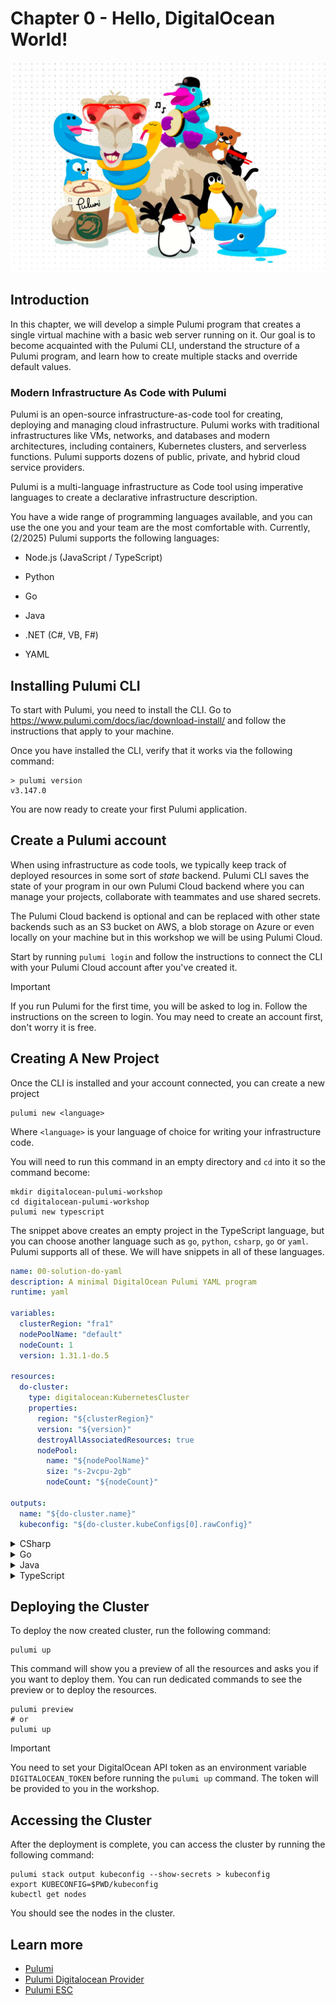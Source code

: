 # Chapter 0 - Hello, DigitalOcean World!

<img src="docs/static/media/chap0.png">

## Introduction

In this chapter, we will develop a simple Pulumi program that creates a single virtual machine with a basic web server
running on it. Our goal is to become acquainted with the Pulumi CLI, understand the structure of a Pulumi program, and
learn how to create multiple stacks and override default values.

### Modern Infrastructure As Code with Pulumi

Pulumi is an open-source infrastructure-as-code tool for creating, deploying and managing cloud
infrastructure. Pulumi works with traditional infrastructures like VMs, networks, and databases and modern
architectures, including containers, Kubernetes clusters, and serverless functions. Pulumi supports dozens of public,
private, and hybrid cloud service providers.

Pulumi is a multi-language infrastructure as Code tool using imperative languages to create a declarative
infrastructure description.

You have a wide range of programming languages available, and you can use the one you and your team are the most
comfortable with. Currently, (2/2025) Pulumi supports the following languages:

* Node.js (JavaScript / TypeScript)

* Python

* Go

* Java

* .NET (C#, VB, F#)

* YAML


## Installing Pulumi CLI

To start with Pulumi, you need to install the CLI. Go to https://www.pulumi.com/docs/iac/download-install/ 
and follow the instructions that apply to your machine. 

Once you have installed the CLI, verify that it works via the following command:
```shell
> pulumi version
v3.147.0
```
You are now ready to create your first Pulumi application. 

## Create a Pulumi account

When using infrastructure as code tools, we typically keep track of deployed resources in some sort of _state_ backend. 
Pulumi CLI saves the state of your program in our own Pulumi Cloud backend where you can manage your projects, collaborate with teammates and use shared secrets.

The Pulumi Cloud backend is optional and can be replaced with other state backends such as an S3 bucket on AWS, a blob storage on Azure or even locally on your machine
but in this workshop we will be using Pulumi Cloud. 

Start by running `pulumi login` and follow the instructions to connect the CLI with your Pulumi Cloud account after you've created it.

> [!IMPORTANT]
> If you run Pulumi for the first time, you will be asked to log in. Follow the instructions on the screen to
> login. You may need to create an account first, don't worry it is free.

## Creating A New Project

Once the CLI is installed and your account connected, you can create a new project
```
pulumi new <language>
```
Where `<language>` is your language of choice for writing your infrastructure code.

You will need to run this command in an empty directory and `cd` into it so the command become:
```shell
mkdir digitalocean-pulumi-workshop
cd digitalocean-pulumi-workshop
pulumi new typescript
```
The snippet above creates an empty project in the TypeScript language, but you can choose another language such as 
`go`, `python`, `csharp`, `go` or `yaml`. Pulumi supports all of these. We will have snippets in all of these languages.

```yaml
name: 00-solution-do-yaml
description: A minimal DigitalOcean Pulumi YAML program
runtime: yaml

variables:
  clusterRegion: "fra1"
  nodePoolName: "default"
  nodeCount: 1
  version: 1.31.1-do.5

resources:
  do-cluster:
    type: digitalocean:KubernetesCluster
    properties:
      region: "${clusterRegion}"
      version: "${version}"
      destroyAllAssociatedResources: true
      nodePool:
        name: "${nodePoolName}"
        size: "s-2vcpu-2gb"
        nodeCount: "${nodeCount}"

outputs:
  name: "${do-cluster.name}"
  kubeconfig: "${do-cluster.kubeConfigs[0].rawConfig}"
```

<details>
  <summary>CSharp</summary>
    {% highlight csharp %}
    
    
    using System.Collections.Generic;
    using System.Linq;
    using Pulumi;
    using DigitalOcean = Pulumi.DigitalOcean;
    
    return await Deployment.RunAsync(() => 
    {
        var clusterRegion = "fra1";
        var nodePoolName = "default";
        var nodeCount = 1;
        var version = "1.31.1-do.5";
    
        var doCluster = new DigitalOcean.KubernetesCluster("do-cluster", new()
        {
            Region = clusterRegion,
            Version = version,
            DestroyAllAssociatedResources = true,
            NodePool = new DigitalOcean.Inputs.KubernetesClusterNodePoolArgs
            {
                Name = nodePoolName,
                Size = "s-2vcpu-2gb",
                NodeCount = nodeCount,
            },
        });
    
        return new Dictionary<string, object?>
        {
            ["name"] = doCluster.Name,
            ["kubeconfig"] = doCluster.KubeConfigs.Apply(kubeConfigs => kubeConfigs[0].RawConfig),
        };
    });
    {% endhighlight %}
</details>

<details>
  <summary>Go</summary>
    {% highlight go %}
    package main
    
    import (
        "github.com/pulumi/pulumi-digitalocean/sdk/v4/go/digitalocean"
        "github.com/pulumi/pulumi/sdk/v3/go/pulumi"
    )
    
    func main() {
        pulumi.Run(func(ctx *pulumi.Context) error {
            clusterRegion := "fra1"
            nodePoolName := "default"
            nodeCount := 1
            version := "1.31.1-do.5"
            doCluster, err := digitalocean.NewKubernetesCluster(ctx, "do-cluster", &digitalocean.KubernetesClusterArgs{
                Region:                        pulumi.String(clusterRegion),
                Version:                       pulumi.String(version),
                DestroyAllAssociatedResources: pulumi.Bool(true),
                NodePool: &digitalocean.KubernetesClusterNodePoolArgs{
                    Name:      pulumi.String(nodePoolName),
                    Size:      pulumi.String("s-2vcpu-2gb"),
                    NodeCount: pulumi.IntPtr(nodeCount),
                },
            })
            if err != nil {
                return err
            }
            ctx.Export("name", doCluster.Name)
            ctx.Export("kubeconfig", doCluster.KubeConfigs.ApplyT(func(kubeConfigs []digitalocean.KubernetesClusterKubeConfig) (*string, error) {
                return kubeConfigs[0].RawConfig, nil
            }).(pulumi.StringPtrOutput))
            return nil
        })
    }
    {% endhighlight %}
</details>

<details>
  <summary>Java</summary>
    {% highlight java %}
    package application;
    
    import com.pulumi.Context;
    import com.pulumi.Pulumi;
    import com.pulumi.digitalocean.KubernetesCluster;
    import com.pulumi.digitalocean.KubernetesClusterArgs;
    import com.pulumi.digitalocean.inputs.KubernetesClusterNodePoolArgs;
    
    public class App {
        public static void main(String[] args) {
            Pulumi.run(App::stack);
        }
    
        public static void stack(Context ctx) {
            final var clusterRegion = "fra1";
            final var nodePoolName = "default";
            final var nodeCount = 1;
            final var version = "1.31.1-do.5";
    
            var doCluster = new KubernetesCluster("do-cluster", KubernetesClusterArgs.builder()
                .region(clusterRegion)
                .version(version)
                .destroyAllAssociatedResources(true)
                .nodePool(KubernetesClusterNodePoolArgs.builder()
                    .name(nodePoolName)
                    .size("s-2vcpu-2gb")
                    .nodeCount(nodeCount)
                    .build())
                .build());
    
            ctx.export("name", doCluster.name());
            ctx.export("kubeconfig", doCluster.kubeConfigs().applyValue(kubeConfigs -> kubeConfigs.get(0).rawConfig()));
        }
    }
    ```
    
    ```python
    import pulumi
    import pulumi_digitalocean as digitalocean
    
    cluster_region = "fra1"
    node_pool_name = "default"
    node_count = 1
    version = "1.31.1-do.5"
    do_cluster = digitalocean.KubernetesCluster("do-cluster",
        region=cluster_region,
        version=version,
        destroy_all_associated_resources=True,
        node_pool={
            "name": node_pool_name,
            "size": "s-2vcpu-2gb",
            "node_count": node_count,
        })
    pulumi.export("name", do_cluster.name)
    pulumi.export("kubeconfig", do_cluster.kube_configs[0].raw_config)
    {% endhighlight %}
</details>

<details>
  <summary>TypeScript</summary>
    {% highlight typescript %}
    import * as pulumi from "@pulumi/pulumi";
    import * as digitalocean from "@pulumi/digitalocean";
    
    const clusterRegion = "fra1";
    const nodePoolName = "default";
    const nodeCount = 1;
    const version = "1.31.1-do.5";
    const doCluster = new digitalocean.KubernetesCluster("do-cluster", {
        region: clusterRegion,
        version: version,
        destroyAllAssociatedResources: true,
        nodePool: {
            name: nodePoolName,
            size: "s-2vcpu-2gb",
            nodeCount: nodeCount,
        },
    });
    export const name = doCluster.name;
    export const kubeconfig = doCluster.kubeConfigs.apply(kubeConfigs => kubeConfigs[0].rawConfig);
    {% endhighlight %}
</details>

## Deploying the Cluster

To deploy the now created cluster, run the following command:

```shell
pulumi up
```

This command will show you a preview of all the resources and asks you if you want to deploy them. You can run dedicated
commands to see the preview or to deploy the resources.

```shell
pulumi preview
# or
pulumi up
```

> [!IMPORTANT]
> You need to set your DigitalOcean API token as an environment variable `DIGITALOCEAN_TOKEN` before running the `pulumi up` command.
> The token will be provided to you in the workshop.

## Accessing the Cluster

After the deployment is complete, you can access the cluster by running the following command:

```shell
pulumi stack output kubeconfig --show-secrets > kubeconfig
export KUBECONFIG=$PWD/kubeconfig
kubectl get nodes
```

You should see the nodes in the cluster.

## Learn more

- [Pulumi](https://www.pulumi.com/)
- [Pulumi Digitalocean Provider](https://www.pulumi.com/registry/packages/digitalocean/)
- [Pulumi ESC](https://www.pulumi.com/docs/pulumi-cloud/esc/)
